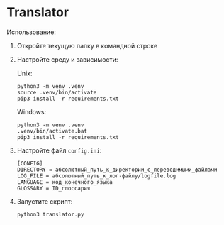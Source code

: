 # Translator
Использование:
1. Откройте текущую папку в командной строке
2. Настройте среду и зависимости:
   
   Unix:
   ```commandline
   python3 -m venv .venv
   source .venv/bin/activate
   pip3 install -r requirements.txt
   ```
   Windows:
   ```commandline
   python3 -m venv .venv
   .venv/bin/activate.bat
   pip3 install -r requirements.txt
   ```

3. Настройте файл ```config.ini```:
   ```
   [CONFIG]
   DIRECTORY = абсолютный_путь_к_директории_с_переводимыми_файлами
   LOG_FILE = абсолютный_путь_к_лог-файлу/logfile.log
   LANGUAGE = код_конечного_языка
   GLOSSARY = ID_глоссария
   ```
4. Запустите скрипт:
   ```commandline
   python3 translator.py
   ```
